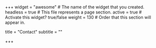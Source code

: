 +++
widget = "awesome"  # The name of the widget that you created.
headless = true  # This file represents a page section.
active = true  # Activate this widget? true/false
weight = 130  # Order that this section will appear in.


title = "Contact"
subtitle = ""

+++



